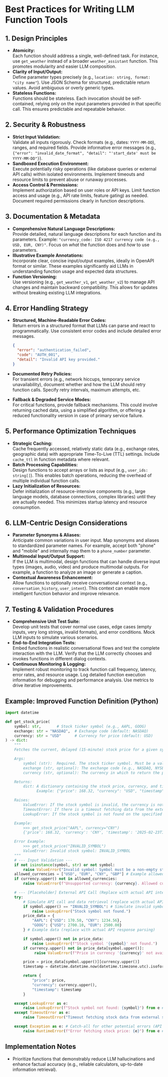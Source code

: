 # Best Practices for Writing LLM Function Tools

## 1. Design Principles

- **Atomicity:**  
  Each function should address a single, well-defined task. For instance, use `get_weather` instead of a broader `weather_assistant` function. This promotes modularity and easier LLM composition.
- **Clarity of Input/Output:**  
  Define parameter types precisely (e.g., `location: string, format: "city name"`). Use JSON Schema for structured, predictable return values. Avoid ambiguous or overly generic types.
- **Stateless Functions:**  
  Functions should be stateless. Each invocation should be self-contained, relying only on the input parameters provided in that specific call. This ensures predictable and repeatable behavior.

## 2. Security & Robustness

- **Strict Input Validation:**  
  Validate all inputs rigorously. Check formats (e.g., dates: `YYYY-MM-DD`), ranges, and required fields. Provide informative error messages (e.g., `{"error": "invalid_date_format", "detail": "'start_date' must be YYYY-MM-DD"}`).
- **Sandboxed Execution Environment:**  
  Execute potentially risky operations (like database queries or external API calls) within isolated environments. Implement timeouts and resource limits to prevent abuse or runaway processes.
- **Access Control & Permissions:**  
  Implement authorization based on user roles or API keys. Limit function access and usage (e.g., API rate limits, feature gating) as needed. Document required permissions clearly in function descriptions.

## 3. Documentation & Metadata

- **Comprehensive Natural Language Descriptions:**  
  Provide detailed, natural language descriptions for each function and its parameters. Example: `"currency_code: ISO 4217 currency code (e.g., USD, EUR, CNY)"`. Focus on _what_ the function does and _how_ to use parameters.
- **Illustrative Example Annotations:**  
  Incorporate clear, concise input/output examples, ideally in OpenAPI format or similar. These examples significantly aid LLMs in understanding function usage and expected data structures.
- **Function Versioning:**  
  Use versioning (e.g., `get_weather_v1`, `get_weather_v2`) to manage API changes and maintain backward compatibility. This allows for updates without breaking existing LLM integrations.

## 4. Error Handling Strategy

- **Structured, Machine-Readable Error Codes:**  
  Return errors in a structured format that LLMs can parse and react to programmatically. Use consistent error codes and include detailed error messages.

  ```json
  {
    "error": "authentication_failed",
    "code": "AUTH_001",
    "detail": "Invalid API key provided."
  }
  ```

- **Documented Retry Policies:**  
  For transient errors (e.g., network hiccups, temporary service unavailability), document whether and how the LLM should retry function calls. Specify retry intervals, maximum attempts, etc.
- **Fallback & Degraded Service Modes:**  
  For critical functions, provide fallback mechanisms. This could involve returning cached data, using a simplified algorithm, or offering a reduced functionality version in case of primary service failure.

## 5. Performance Optimization Techniques

- **Strategic Caching:**  
  Cache frequently accessed, relatively static data (e.g., exchange rates, geographic data) with appropriate Time-To-Live (TTL) settings. Include `cache_ttl` in function metadata where relevant.
- **Batch Processing Capabilities:**  
  Design functions to accept arrays or lists as input (e.g., `user_ids: string[]`). This enables batch operations, reducing the overhead of multiple individual function calls.
- **Lazy Initialization of Resources:**  
  Defer initialization of resource-intensive components (e.g., large language models, database connections, complex libraries) until they are actually needed. This minimizes startup latency and resource consumption.

## 6. LLM-Centric Design Considerations

- **Parameter Synonyms & Aliases:**  
  Anticipate common variations in user input. Map synonyms and aliases to standardized parameter names. For example, accept both "phone" and "mobile" and internally map them to a `phone_number` parameter.
- **Multimodal Input/Output Support:**  
  If the LLM is multimodal, design functions that can handle diverse input types (images, audio, video) and produce multimodal outputs. For example, a function to analyze an image or generate a caption.
- **Contextual Awareness Enhancement:**  
  Allow functions to optionally receive conversational context (e.g., `conversation_history`, `user_intent`). This context can enable more intelligent function behavior and improve relevance.

## 7. Testing & Validation Procedures

- **Comprehensive Unit Test Suite:**  
  Develop unit tests that cover normal use cases, edge cases (empty inputs, very long strings, invalid formats), and error conditions. Mock LLM inputs to simulate various scenarios.
- **End-to-End Integration Tests:**  
  Embed functions in realistic conversational flows and test the complete interaction with the LLM. Verify that the LLM correctly chooses and invokes functions in different dialog contexts.
- **Continuous Monitoring & Logging:**  
  Implement robust monitoring to track function call frequency, latency, error rates, and resource usage. Log detailed function execution information for debugging and performance analysis. Use metrics to drive iterative improvements.

## Example: Improved Function Definition (Python)

```python
import datetime

def get_stock_price(
    symbol: str,       # Stock ticker symbol (e.g., AAPL, GOOG)
    exchange: str = "NASDAQ",  # Exchange code (default: NASDAQ)
    currency: str = "USD"      # Currency for price (default: USD)
) -> dict:
    """
    Fetches the current, delayed (15-minute) stock price for a given symbol.

    Args:
        symbol (str):  Required. The stock ticker symbol. Must be a valid symbol listed on the specified exchange.
        exchange (str, optional): The exchange code (e.g., NASDAQ, NYSE). Defaults to "NASDAQ".
        currency (str, optional): The currency in which to return the price (e.g., USD, EUR, CNY). Defaults to "USD".

    Returns:
        dict: A dictionary containing the stock price, currency, and timestamp.
              Example: {"price": 168.32, "currency": "USD", "timestamp": "2025-02-23T14:30:00Z"}

    Raises:
        ValueError: If the stock symbol is invalid, the currency is not supported, or input validation fails.
        TimeoutError: If there is a timeout fetching data from the external data source.
        LookupError: If the stock symbol is not found on the specified exchange.

    Example:
        >>> get_stock_price("AAPL", currency="CNY")
        {'price': 168.32, 'currency': 'CNY', 'timestamp': '2025-02-23T14:30:00Z'}

    Error Example:
        >>> get_stock_price("INVALID_SYMBOL")
        ValueError: Invalid stock symbol: INVALID_SYMBOL
    """
    # --- Input Validation ---
    if not isinstance(symbol, str) or not symbol:
        raise ValueError("Invalid symbol: Symbol must be a non-empty string.")
    allowed_currencies = ["USD", "EUR", "CNY", "GBP"] # Example allowed currencies
    if currency.upper() not in allowed_currencies:
        raise ValueError(f"Unsupported currency: {currency}. Allowed currencies: {', '.join(allowed_currencies)}")

    # --- [Placeholder] External API Call (Replace with actual API interaction) ---
    try:
        # Simulate API call and data retrieval (replace with actual API call)
        if symbol.upper() == "INVALID_SYMBOL": # Simulate invalid symbol
            raise LookupError("Stock symbol not found.")
        price_data = {
            "AAPL": {"USD": 170.50, "CNY": 1234.56},
            "GOOG": {"USD": 2700.10, "EUR": 2500.00}
        } # Example data (replace with actual API response parsing)

        if symbol.upper() not in price_data:
            raise LookupError(f"Stock symbol '{symbol}' not found.")
        if currency.upper() not in price_data[symbol.upper()]:
             raise ValueError(f"Price in currency '{currency}' not available for symbol '{symbol}'.")

        price = price_data[symbol.upper()][currency.upper()]
        timestamp = datetime.datetime.now(datetime.timezone.utc).isoformat()

        return {
            "price": price,
            "currency": currency.upper(),
            "timestamp": timestamp
        }

    except LookupError as e:
        raise LookupError(f"Stock symbol not found: {symbol}") from e # Re-raise with more context
    except TimeoutError as e:
        raise TimeoutError("Timeout fetching stock data from external source.") from e # Re-raise

    except Exception as e: # Catch-all for other potential errors (API issues, etc.)
        raise RuntimeError(f"Error fetching stock price: {e}") from e # Raise a more general error
```

## Implementation Notes

- Prioritize functions that demonstrably reduce LLM hallucinations and enhance factual accuracy (e.g., reliable calculators, up-to-date information retrieval).
